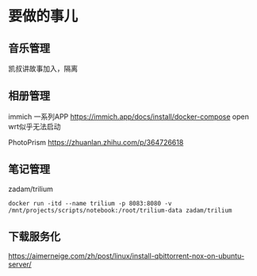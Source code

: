 # 要做的事儿

## 音乐管理

凯叔讲故事加入，隔离

## 相册管理 
immich
一系列APP
https://immich.app/docs/install/docker-compose
open wrt似乎无法启动



PhotoPrism
https://zhuanlan.zhihu.com/p/364726618

## 笔记管理
zadam/trilium

``` shell
docker run -itd --name trilium -p 8083:8080 -v /mnt/projects/scripts/notebook:/root/trilium-data zadam/trilium
```

## 下载服务化
https://aimerneige.com/zh/post/linux/install-qbittorrent-nox-on-ubuntu-server/